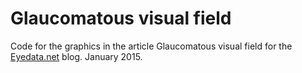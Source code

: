 # Glaucomatous visual field

Code for the graphics in the article Glaucomatous visual field for the [Eyedata.net](http://eyedata.net/index.php/blog) blog. January 2015.